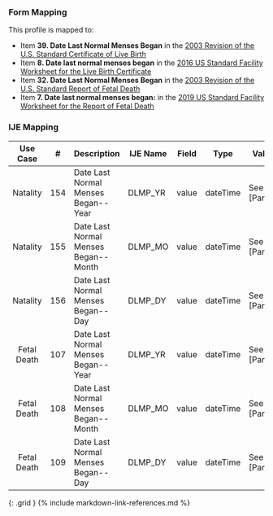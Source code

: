### Form Mapping
This profile is mapped to:
 * Item **39. Date Last Normal Menses Began** in the [2003 Revision of the U.S. Standard Certificate of Live Birth](https://www.cdc.gov/nchs/data/dvs/birth11-03final-ACC.pdf)
 * Item **8. Date last normal menses began** in the [2016 US Standard Facility Worksheet for the Live Birth Certificate](https://www.cdc.gov/nchs/data/dvs/facility-worksheet-2016-508.pdf)
 * Item **32. Date Last Normal Menses Began** in the [2003 Revision of the U.S. Standard Report of Fetal Death](https://www.cdc.gov/nchs/data/dvs/FDEATH11-03finalACC.pdf)
 * Item **7. Date last normal menses began:** in the [2019 US Standard Facility Worksheet for the Report of Fetal Death](https://www.cdc.gov/nchs/data/dvs/fetal-death-facility-worksheet-2019-508.pdf)

### IJE Mapping

| **Use Case** |  **#**   |  **Description**  | **IJE Name**  |  **Field**  |  **Type**  | **Value Set/Comments**  |
| :---------: | --------------- | ------------ | ------------- | ---------- | ---------- | -------------- |
| Natality | 154 | Date Last Normal Menses Began--Year | DLMP_YR | value |dateTime |See [PartialDatesAndTimes] |
| Natality | 155 | Date Last Normal Menses Began--Month | DLMP_MO | value |dateTime |See [PartialDatesAndTimes] |
| Natality | 156 | Date Last Normal Menses Began--Day | DLMP_DY | value |dateTime |See [PartialDatesAndTimes] |
| Fetal Death | 107 | Date Last Normal Menses Began--Year | DLMP_YR | value |dateTime |See [PartialDatesAndTimes] |
| Fetal Death | 108 | Date Last Normal Menses Began--Month | DLMP_MO | value |dateTime |See [PartialDatesAndTimes] |
| Fetal Death | 109 | Date Last Normal Menses Began--Day | DLMP_DY | value |dateTime |See [PartialDatesAndTimes] |
{: .grid }
{% include markdown-link-references.md %}
